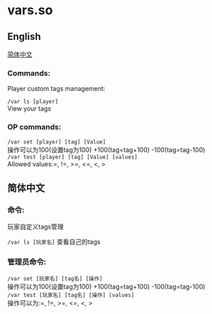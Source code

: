 # vars.so
## English
[简体中文](#%e7%ae%80%e4%bd%93%e4%b8%ad%e6%96%87)
### Commands:
Player custom tags management:  

`/var ls [player]`  
View your tags
### OP commands:
`/var set [player] [tag] [Value]`  
操作可以为100(设置tag为100) +100(tag=tag+100) -100(tag=tag-100)  
`/var test [player] [tag] [Value] [values]`  
Allowed values:=, !=, >=, <=, <, >

## 简体中文
### 命令:
玩家自定义tags管理  

`/var ls [玩家名]` 
查看自己的tags  
### 管理员命令:  
`/var set [玩家名] [tag名] [操作]`  
操作可以为100(设置tag为100) +100(tag=tag+100) -100(tag=tag-100)  
`/var test [玩家名] [tag名] [操作] [values]`  
操作可以为:=, !=, >=, <=, <, >